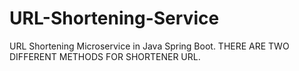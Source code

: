 # URL-Shortening-Service
URL Shortening Microservice in Java Spring Boot.
THERE ARE TWO DIFFERENT METHODS FOR SHORTENER URL.
